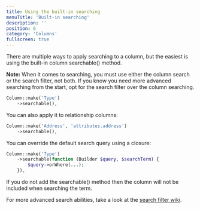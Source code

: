 ```yaml
---
title: Using the built-in searching
menuTitle: 'Built-in searching'
description: ''
position: 6
category: 'Columns'
fullscreen: true
---
```


There are multiple ways to apply searching to a column, but the easiest is using the built-in column searchable() method.

**Note:** When it comes to searching, you must use either the column search or the search filter, not both. If you know you need more advanced searching from the start, opt for the search filter over the column searching.

```php
Column::make('Type')
    ->searchable(),
```

You can also apply it to relationship columns:

```php
Column::make('Address', 'attributes.address')
    ->searchable(),
```

You can override the default search query using a closure:

```php
Column::make('Type')
    ->searchable(function (Builder $query, $searchTerm) {
        $query->orWhere(...);
    }),
```

If you do not add the searchable() method then the column will not be included when searching the term.

For more advanced search abilities, take a look at the [search filter wiki](https://github.com/rappasoft/laravel-livewire-tables/wiki/The-search-filter).